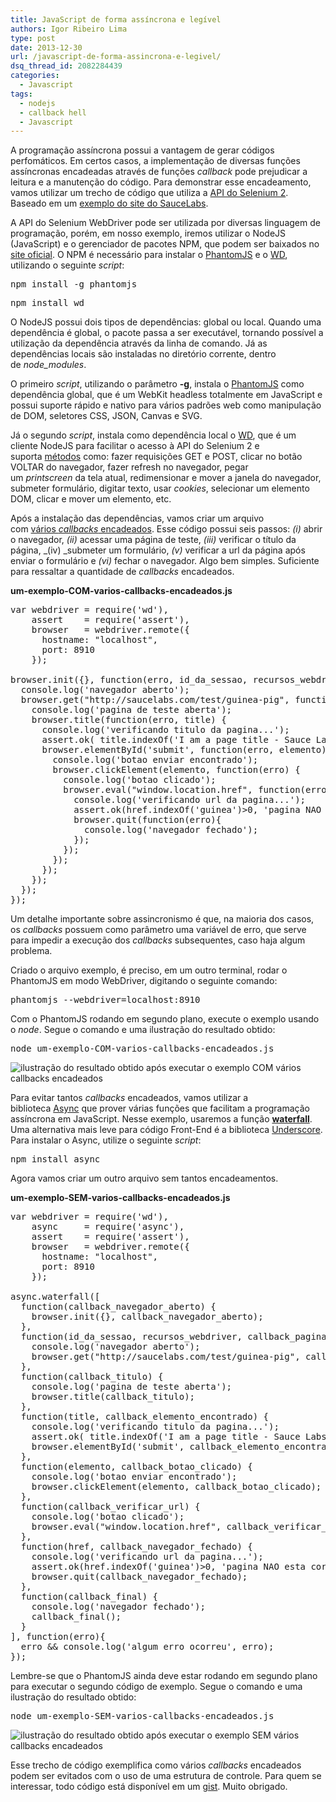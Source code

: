 ```yaml
---
title: JavaScript de forma assíncrona e legível
authors: Igor Ribeiro Lima
type: post
date: 2013-12-30
url: /javascript-de-forma-assincrona-e-legivel/
dsq_thread_id: 2082284439
categories:
  - Javascript
tags:
  - nodejs
  - callback hell
  - Javascript
---
```


A programação assíncrona possui a vantagem de gerar códigos perfomáticos. Em certos casos, a implementação de diversas funções assíncronas encadeadas através de funções _callback_ pode prejudicar a leitura e a manutenção do código. Para demonstrar esse encadeamento, vamos utilizar um trecho de código que utiliza a [API do Selenium 2][1]. Baseado em um [exemplo do site do SauceLabs][2].

A API do Selenium WebDriver pode ser utilizada por diversas linguagem de programação, porém, em nosso exemplo, iremos utilizar o NodeJS (JavaScript) e o gerenciador de pacotes NPM, que podem ser baixados no [site oficial][3]. O NPM é necessário para instalar o [PhantomJS][4] e o [WD][5], utilizando o seguinte _script_:

<pre class="lang-ssh">npm install -g phantomjs</pre>

<pre class="lang-ssh">npm install wd</pre>

O NodeJS possui dois tipos de dependências: global ou local. Quando uma dependência é global, o pacote passa a ser executável, tornando possível a utilização da dependência através da linha de comando. Já as dependências locais são instaladas no diretório corrente, dentro de _node_modules_.

O primeiro _script_, utilizando o parâmetro **-g**, instala o [PhantomJS][4] como dependência global, que é um WebKit headless totalmente em JavaScript e possui suporte rápido e nativo para vários padrões web como manipulação de DOM, seletores CSS, JSON, Canvas e SVG.

Já o segundo _script_, instala como dependência local o [WD][5], que é um cliente NodeJS para facilitar o acesso à API do Selenium 2 e suporta [métodos][6] como: fazer requisições GET e POST, clicar no botão VOLTAR do navegador, fazer refresh no navegador, pegar um _printscreen_ da tela atual, redimensionar e mover a janela do navegador, submeter formulário, digitar texto, usar _cookies_, selecionar um elemento DOM, clicar e mover um elemento, etc.

Após a instalação das dependências, vamos criar um arquivo com [vários _callbacks_ encadeados][7]. Esse código possui seis passos: _(i)_ abrir o navegador, _(ii)_ acessar uma página de teste, _(iii)_ verificar o título da página, _(iv) _submeter um formulário, _(v)_ verificar a url da página após enviar o formulário e _(vi)_ fechar o navegador. Algo bem simples. Suficiente para ressaltar a quantidade de _callbacks_ encadeados.

**um-exemplo-COM-varios-callbacks-encadeados.js**

<pre class="lang-js">var webdriver = require('wd'),
    assert    = require('assert'),
    browser   = webdriver.remote({
      hostname: "localhost",
      port: 8910
    });

browser.init({}, function(erro, id_da_sessao, recursos_webdriver) {
  console.log('navegador aberto');
  browser.get("http://saucelabs.com/test/guinea-pig", function(erro) {
    console.log('pagina de teste aberta');
    browser.title(function(erro, title) {
      console.log('verificando titulo da pagina...');
      assert.ok( title.indexOf('I am a page title - Sauce Labs')===0, 'titulo NAO esta correto');
      browser.elementById('submit', function(erro, elemento) {
        console.log('botao enviar encontrado');
        browser.clickElement(elemento, function(erro) {
          console.log('botao clicado');
          browser.eval("window.location.href", function(erro, href) {
            console.log('verificando url da pagina...');
            assert.ok(href.indexOf('guinea')&gt;0, 'pagina NAO esta correta');
            browser.quit(function(erro){
              console.log('navegador fechado');
            });
          });
        });
      });
    });
  });
});</pre>

Um detalhe importante sobre assincronismo é que, na maioria dos casos, os _callbacks_ possuem como parâmetro uma variável de erro, que serve para impedir a execução dos _callbacks_ subsequentes, caso haja algum problema.

Criado o arquivo exemplo, é preciso, em um outro terminal, rodar o PhantomJS em modo WebDriver, digitando o seguinte comando:

<pre class="lang-ssh">phantomjs --webdriver=localhost:8910</pre>

Com o PhantomJS rodando em segundo plano, execute o exemplo usando o _node_. Segue o comando e uma ilustração do resultado obtido:

<pre class="lang-ssh">node um-exemplo-COM-varios-callbacks-encadeados.js</pre>

![ilustração do resultado obtido após executar o exemplo COM vários callbacks encadeados][8]

Para evitar tantos _callbacks_ encadeados, vamos utilizar a biblioteca [Async][9] que prover várias funções que facilitam a programação assíncrona em JavaScript. Nesse exemplo, usaremos a função [**waterfall**][10]. Uma alternativa mais leve para código Front-End é a biblioteca [Underscore][11]. Para instalar o Async, utilize o seguinte _script_:

<pre class="lang-ssh">npm install async</pre>

Agora vamos criar um outro arquivo sem tantos encadeamentos.

**um-exemplo-SEM-varios-callbacks-encadeados.js**

<pre class="lang-js">var webdriver = require('wd'),
    async     = require('async'),
    assert    = require('assert'),
    browser   = webdriver.remote({
      hostname: "localhost",
      port: 8910
    });

async.waterfall([
  function(callback_navegador_aberto) {
    browser.init({}, callback_navegador_aberto);
  },
  function(id_da_sessao, recursos_webdriver, callback_pagina_aberta) {
    console.log('navegador aberto');
    browser.get("http://saucelabs.com/test/guinea-pig", callback_pagina_aberta);
  },
  function(callback_titulo) {
    console.log('pagina de teste aberta');
    browser.title(callback_titulo);
  },
  function(title, callback_elemento_encontrado) {
    console.log('verificando titulo da pagina...');
    assert.ok( title.indexOf('I am a page title - Sauce Labs')===0, 'titulo NAO esta correto');
    browser.elementById('submit', callback_elemento_encontrado);
  },
  function(elemento, callback_botao_clicado) {
    console.log('botao enviar encontrado');
    browser.clickElement(elemento, callback_botao_clicado);
  },
  function(callback_verificar_url) {
    console.log('botao clicado');
    browser.eval("window.location.href", callback_verificar_url);
  },
  function(href, callback_navegador_fechado) {
    console.log('verificando url da pagina...');
    assert.ok(href.indexOf('guinea')&gt;0, 'pagina NAO esta correta');
    browser.quit(callback_navegador_fechado);
  },
  function(callback_final) {
    console.log('navegador fechado');
    callback_final();
  }
], function(erro){
  erro && console.log('algum erro ocorreu', erro);
});</pre>

Lembre-se que o PhantomJS ainda deve estar rodando em segundo plano para executar o segundo código de exemplo. Segue o comando e uma ilustração do resultado obtido:

<pre class="lang-ssh">node um-exemplo-SEM-varios-callbacks-encadeados.js</pre>

![ilustração do resultado obtido após executar o exemplo SEM vários callbacks encadeados][12]

Esse trecho de código exemplifica como vários _callbacks_ encadeados podem ser evitados com o uso de uma estrutura de controle. Para quem se interessar, todo código está disponível em um [gist][13]. Muito obrigado.

 [1]: http://tableless.com.br/introducao-ao-selenium-2/ "Introdução ao Selenium 2"
 [2]: https://saucelabs.com/docs/ondemand/getting-started/env/js/se2/linux "Exemplo oficial do SauceLabs de como utilizar o Selenium 2 com o NodeJS"
 [3]: http://nodejs.org/download/ "Site oficial do NodeJS"
 [4]: http://phantomjs.org/ "Site oficial do PhantomJS"
 [5]: https://github.com/admc/wd "Repositório GitHub do WD"
 [6]: https://github.com/admc/wd/blob/master/doc/api.md "Documentação da API do WD"
 [7]: http://callbackhell.com/ "Introdução sobre callback hell - vários callbacks encadeados"
 [8]: https://a248.e.akamai.net/camo.github.com/4e876b931ca0cd673f3707ebdc8bd60407ae1b9d/687474703a2f2f69313336382e70686f746f6275636b65742e636f6d2f616c62756d732f61673138322f69676f727269626569726f6c696d612f756d2d6578656d706c6f2d434f4d2d766172696f732d63616c6c6261636b732d656e6361646561646f735f7a707362636262323735642e706e67
 [9]: https://github.com/caolan/async "Repositório GitHub da biblioteca Async"
 [10]: https://github.com/caolan/async#waterfall "âncora para as especificações da função waterfall da biblioteca Async"
 [11]: http://underscorejs.org/ "Site oficial da biblioteca Underscore"
 [12]: http://i1368.photobucket.com/albums/ag182/igorribeirolima/um-exemplo-SEM-varios-callbacks-encadeados_zps1a8a9ad0.png
 [13]: https://gist.github.com/igorlima/7930016 "Gist - Javascript de forma assíncrona e elegível"